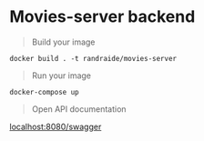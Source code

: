 # Movies-server backend


> Build your image

```shell
docker build . -t randraide/movies-server
```

> Run your image
```shell
docker-compose up
```

> Open API documentation

[localhost:8080/swagger](http://localhost:8080/swagger)